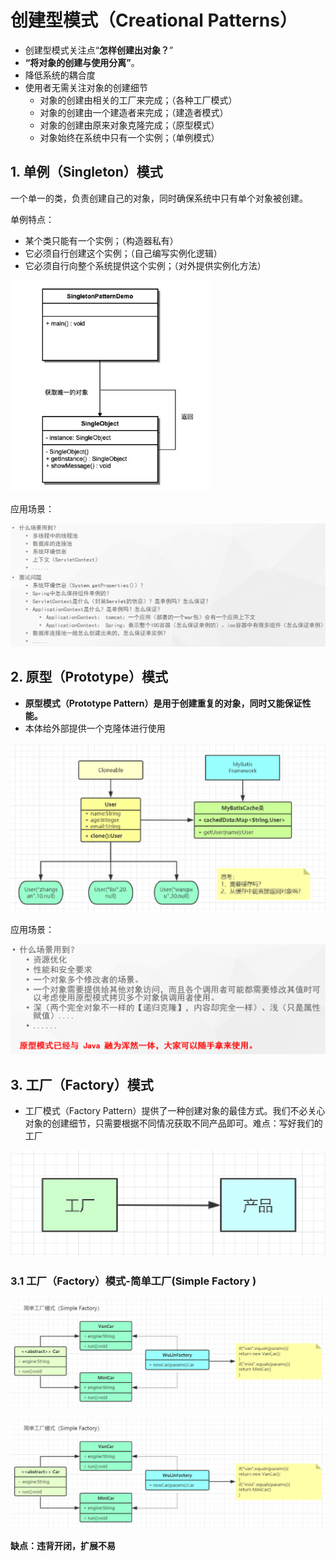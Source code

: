 # 创建型模式（Creational Patterns）

- 创建型模式关注点“**怎样创建出对象？**”
- **“将对象的创建与使用分离”**。
- 降低系统的耦合度
- 使用者无需关注对象的创建细节
  - 对象的创建由相关的工厂来完成；（各种工厂模式）
  - 对象的创建由一个建造者来完成；（建造者模式）
  - 对象的创建由原来对象克隆完成；（原型模式）
  - 对象始终在系统中只有一个实例；（单例模式）

## 1. 单例（Singleton）模式

一个单一的类，负责创建自己的对象，同时确保系统中只有单个对象被创建。

单例特点：

- 某个类只能有一个实例；（构造器私有）
- 它必须自行创建这个实例；（自己编写实例化逻辑）
- 它必须自行向整个系统提供这个实例；（对外提供实例化方法）

<img src="images/image-20220910012202848.png" alt="image-20220910012202848" style="zoom: 33%;" />

应用场景：

![image-20220911184854119](images/image-20220911184854119.png)

## 2. 原型（Prototype）模式

- **原型模式（Prototype Pattern）是用于创建重复的对象，同时又能保证性能。**
- 本体给外部提供一个克隆体进行使用

![image-20220911185024983](images/image-20220911185024983.png)

应用场景：

![image-20220911185109403](images/image-20220911185109403.png)

## 3. 工厂（Factory）模式

- 工厂模式（Factory Pattern）提供了一种创建对象的最佳方式。我们不必关心对象的创建细节，只需要根据不同情况获取不同产品即可。难点：写好我们的工厂

![image-20230221100201079](images/image-20230221100201079.png)

### 3.1 工厂（Factory）模式-简单工厂(Simple Factory )

![image-20230221100313041](images/image-20230221100313041.png)

![image-20230221100323643](images/image-20230221100323643.png)

**缺点：违背开闭，扩展不易**
